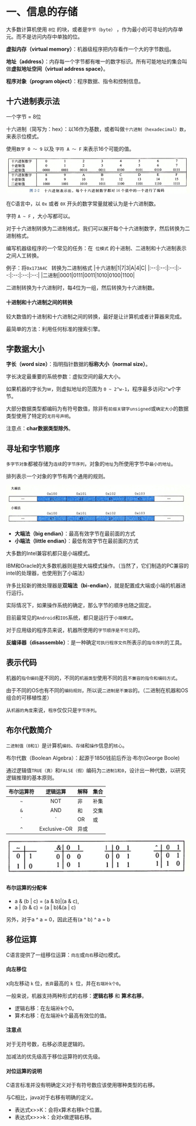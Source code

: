 # 一、信息的存储

大多数计算机使用 `8位` 的块，或者是`字节（byte）` ，作为最小的可寻址的内存单元。而不是访问内存中单独的位。


**虚拟内存（virtual memory）**：机器级程序把内存看作一个大的字节数组。

**地址（address）**：内存每一个字节都有唯一的数字标识。所有可能地址的集合叫做**虚拟地址空间（virtual address space）**。

**程序对象（program object）**：程序数据、指令和控制信息。

## 十六进制表示法
一个字节 = 8位

十六进制（简写为：hex）：以16作为基数，或者叫做`十六进制（hexadecimal）数`，来表示位模式。

使用`数字 0 ～ 9` 以及 `字符 A ～ F` 来表示16个可能的值。

![](https://github.com/SolerHo/CSAPP-3e-Notes/blob/master/Chapter02/Images/%E8%BF%9B%E5%88%B6%E8%A1%A8%E7%A4%BA.png)

在C语言中，以 `0x` 或者 `0X` 开头的数字常量就被认为是十六进制数。

字符 `A ~ F` ，大小写都可以。

对于十六进制转换为二进制格式，我们可以展开每个十六进制数字，然后转换为二进制格式。

编写机器级程序的一个常见的任务：在` 位模式` 的十进制、二进制和十六进制表示之间人工转换。

例子：将`0x173A4C ` 转换为二进制格式
|十六进制|1|7|3|A|4|C|
|:--:|:--:|:--:|:--:|:--:|:--:|:--:|
|二进制|0001|0111|0011|1010|0100|1100|

二进制转换为十六进制时，每4位为一组，然后转换为十六进制数。


#### 十进制和十六进制之间的转换
较大数值的十进制和十六进制之间的转换，最好是让计算机或者计算器来完成。

最简单的方法：利用任何标准的搜索引擎。

## 字数据大小
**字长（word size）**：指明指针数据的**标称大小（normal size）**。

字长决定最重要的系统参数：虚拟空间的最大大小。


如果机器的字长为w，则虚拟地址的范围为 `0 ~ 2^w-1`，程序最多访问`2^w`个字节。

大部分数据类型都编码为有符号数值，除非有`前缀关键字unsigned`或`确定大小`的数据类型使用了特定的`无符号声明`。

注意点：**char数据类型除外**。


## 寻址和字节顺序
`多字节对象`都被存储为`连续`的`字节序列`，对象的`地址`为所使用字节中`最小的地址`。

排列表示一个对象的字节有两个通用的规则。

![](https://github.com/SolerHo/CSAPP-3e-Notes/blob/master/Chapter02/Images/%E5%A4%A7%E5%B0%8F%E7%AB%AF%E6%B3%95.png)

- **大端法（big endian）**：最高有效字节在最前面的方式
- **小端法（little endian）**：最低有效字节在最前面的方式

大多数的Intel兼容机都只是小端模式。

IBM和Oracle的大多数机器则是按大端模式操作。（当然了，它们制造的PC兼容的intel的处理器，也使用到了小端法）


许多比较新的微处理器是**双端法（bi-endian）**，就是配置成大端或小端的机器进行运行。

实际情况下，如果操作系统的确定，那么字节的顺序也随之固定。


目前最常见的`Android`和`IOS`系统，都只是运行于`小端模式`。

对于应用级的程序员来说，机器所使用的`字节顺序是不可见`的。

**反编译器（disassemble）**：是一种确定`可执行程序文件`所表示的`指令序列`的工具。


## 表示代码
机器的`指令编码`是不同的，不同的`机器类型`使用不同的且`不兼容的指令和编码方式`。

由于不同的OS也有不同的`编码规则`，所以说`二进制是不兼容`的。（二进制在机器和OS组合的可移植性差）

从`机器的角度`来说，`程序`仅仅只是`字节序列`。




## 布尔代数简介
`二进制值（0和1）`是计算机`编码`、`存储`和`操作`信息的`核心`。

布尔代数（Boolean Algebra）：起源于1850钱前后乔治·布尔(George Boole)

通过逻辑值`TRUE（真）`和`FALSE（假）`编码为`二进制1和0`，设计出一种代数，以研究逻辑推理的基本原则。

|布尔运算符|逻辑运算|解释|集合|
|:--:|:--:|:--|:--|
|`~`|NOT|非|补集|
|`&`|AND|和|交集|
|`|`|OR|或|并集|
|`^`|Exclusive-OR|异或|

![](https://github.com/SolerHo/CSAPP-3e-Notes/blob/master/Chapter02/Images/%E5%B8%83%E5%B0%94%E4%BB%A3%E6%95%B0%E8%BF%90%E7%AE%97.png)

#### 布尔运算的分配率
- a & (b | c) = (a & b)|(a & c),
- a | (b & c) = (a | b)&(a | c)

另外，对于a ^ a = 0，因此还有(a ^ b) ^ a = b

## 移位运算
C语言提供了一组移位运算：`向左`或`向右`移动`位`模式。

#### 向左移位
x向左移动 `k` 位，`丢弃`最高的 `k `位，并在`右端补k个0`。

一般来说，机器支持两种形式的右移：**逻辑右移** 和 **算术右移**。

- 逻辑右移：在左端补k个0。
- 算术右移：在左端补k个最高有效位的值。

#### 注意点
对于无符号数，右移必须是逻辑的。

加减法的优先级高于移位运算符的优先级。

#### 对位运算的说明
C语言标准并没有明确定义对于有符号数应该使用哪种类型的右移。

与C相比，java对于右移有明确的定义。
- 表达式x>>K：会将x算术右移k个位置。
- 表达式x>>>k：会对x做逻辑右移。
